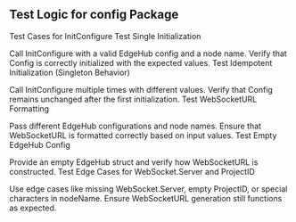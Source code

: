 
## Test Logic for config Package

Test Cases for InitConfigure
Test Single Initialization

Call InitConfigure with a valid EdgeHub config and a node name.
Verify that Config is correctly initialized with the expected values.
Test Idempotent Initialization (Singleton Behavior)

Call InitConfigure multiple times with different values.
Verify that Config remains unchanged after the first initialization.
Test WebSocketURL Formatting

Pass different EdgeHub configurations and node names.
Ensure that WebSocketURL is formatted correctly based on input values.
Test Empty EdgeHub Config

Provide an empty EdgeHub struct and verify how WebSocketURL is constructed.
Test Edge Cases for WebSocket.Server and ProjectID

Use edge cases like missing WebSocket.Server, empty ProjectID, or special characters in nodeName.
Ensure WebSocketURL generation still functions as expected.